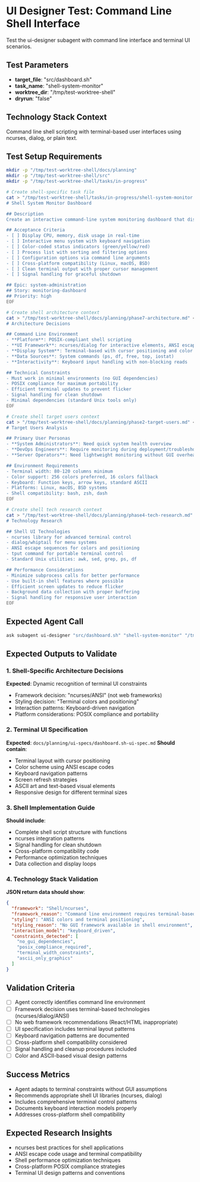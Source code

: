 # UI Designer Test: Command Line Shell Interface

Test the ui-designer subagent with command line interface and terminal UI scenarios.

## Test Parameters
- **target_file**: "src/dashboard.sh" 
- **task_name**: "shell-system-monitor"
- **worktree_dir**: "/tmp/test-worktree-shell"
- **dryrun**: "false"

## Technology Stack Context
Command line shell scripting with terminal-based user interfaces using ncurses, dialog, or plain text.

## Test Setup Requirements

```bash
mkdir -p "/tmp/test-worktree-shell/docs/planning"
mkdir -p "/tmp/test-worktree-shell/src"
mkdir -p "/tmp/test-worktree-shell/tasks/in-progress"

# Create shell-specific task file
cat > "/tmp/test-worktree-shell/tasks/in-progress/shell-system-monitor.md" << 'EOF'
# Shell System Monitor Dashboard

## Description
Create an interactive command-line system monitoring dashboard that displays real-time system metrics with keyboard navigation.

## Acceptance Criteria
- [ ] Display CPU, memory, disk usage in real-time
- [ ] Interactive menu system with keyboard navigation
- [ ] Color-coded status indicators (green/yellow/red)
- [ ] Process list with sorting and filtering options
- [ ] Configuration options via command line arguments
- [ ] Cross-platform compatibility (Linux, macOS, BSD)
- [ ] Clean terminal output with proper cursor management
- [ ] Signal handling for graceful shutdown

## Epic: system-administration
## Story: monitoring-dashboard
## Priority: high
EOF

# Create shell architecture context
cat > "/tmp/test-worktree-shell/docs/planning/phase7-architecture.md" << 'EOF'
# Architecture Decisions

## Command Line Environment
- **Platform**: POSIX-compliant shell scripting
- **UI Framework**: ncurses/dialog for interactive elements, ANSI escape codes for formatting
- **Display System**: Terminal-based with cursor positioning and color support
- **Data Sources**: System commands (ps, df, free, top, iostat)
- **Interactivity**: Keyboard input handling with non-blocking reads

## Technical Constraints
- Must work in minimal environments (no GUI dependencies)
- POSIX compliance for maximum portability
- Efficient terminal updates to prevent flicker
- Signal handling for clean shutdown
- Minimal dependencies (standard Unix tools only)
EOF

# Create shell target users context
cat > "/tmp/test-worktree-shell/docs/planning/phase2-target-users.md" << 'EOF'
# Target Users Analysis

## Primary User Personas
- **System Administrators**: Need quick system health overview
- **DevOps Engineers**: Require monitoring during deployment/troubleshooting
- **Server Operators**: Need lightweight monitoring without GUI overhead

## Environment Requirements
- Terminal width: 80-120 columns minimum
- Color support: 256 colors preferred, 16 colors fallback
- Keyboard: Function keys, arrow keys, standard ASCII
- Platforms: Linux, macOS, BSD systems
- Shell compatibility: bash, zsh, dash
EOF

# Create shell tech research context
cat > "/tmp/test-worktree-shell/docs/planning/phase4-tech-research.md" << 'EOF'
# Technology Research

## Shell UI Technologies
- ncurses library for advanced terminal control
- dialog/whiptail for menu systems
- ANSI escape sequences for colors and positioning
- tput command for portable terminal control
- Standard Unix utilities: awk, sed, grep, ps, df

## Performance Considerations
- Minimize subprocess calls for better performance
- Use built-in shell features where possible
- Efficient screen updates to reduce flicker
- Background data collection with proper buffering
- Signal handling for responsive user interaction
EOF
```

## Expected Agent Call
```bash
ask subagent ui-designer "src/dashboard.sh" "shell-system-monitor" "/tmp/test-worktree-shell" "false"
```

## Expected Outputs to Validate

### 1. Shell-Specific Architecture Decisions
**Expected**: Dynamic recognition of terminal UI constraints
- Framework decision: "ncurses/ANSI" (not web frameworks)
- Styling decision: "Terminal colors and positioning" 
- Interaction patterns: Keyboard-driven navigation
- Platform considerations: POSIX compliance and portability

### 2. Terminal UI Specification
**Expected**: `docs/planning/ui-specs/dashboard.sh-ui-spec.md`
**Should contain**:
- Terminal layout with cursor positioning
- Color scheme using ANSI escape codes
- Keyboard navigation patterns
- Screen refresh strategies
- ASCII art and text-based visual elements
- Responsive design for different terminal sizes

### 3. Shell Implementation Guide
**Should include**:
- Complete shell script structure with functions
- ncurses integration patterns
- Signal handling for clean shutdown
- Cross-platform compatibility code
- Performance optimization techniques
- Data collection and display loops

### 4. Technology Stack Validation
**JSON return data should show**:
```json
{
  "framework": "Shell/ncurses",
  "framework_reason": "Command line environment requires terminal-based UI",
  "styling": "ANSI colors and terminal positioning",
  "styling_reason": "No GUI framework available in shell environment",
  "interaction_model": "keyboard_driven",
  "constraints_detected": [
    "no_gui_dependencies",
    "posix_compliance_required", 
    "terminal_width_constraints",
    "ascii_only_graphics"
  ]
}
```

## Validation Criteria
- [ ] Agent correctly identifies command line environment
- [ ] Framework decision uses terminal-based technologies (ncurses/dialog/ANSI)
- [ ] No web framework recommendations (React/HTML inappropriate)
- [ ] UI specification includes terminal layout patterns
- [ ] Keyboard navigation patterns are documented
- [ ] Cross-platform shell compatibility considered
- [ ] Signal handling and cleanup procedures included
- [ ] Color and ASCII-based visual design patterns

## Success Metrics
- Agent adapts to terminal constraints without GUI assumptions
- Recommends appropriate shell UI libraries (ncurses, dialog)
- Includes comprehensive terminal control patterns
- Documents keyboard interaction models properly
- Addresses cross-platform shell compatibility

## Expected Research Insights
- ncurses best practices for shell applications
- ANSI escape code usage and terminal compatibility
- Shell performance optimization techniques
- Cross-platform POSIX compliance strategies
- Terminal UI design patterns and conventions